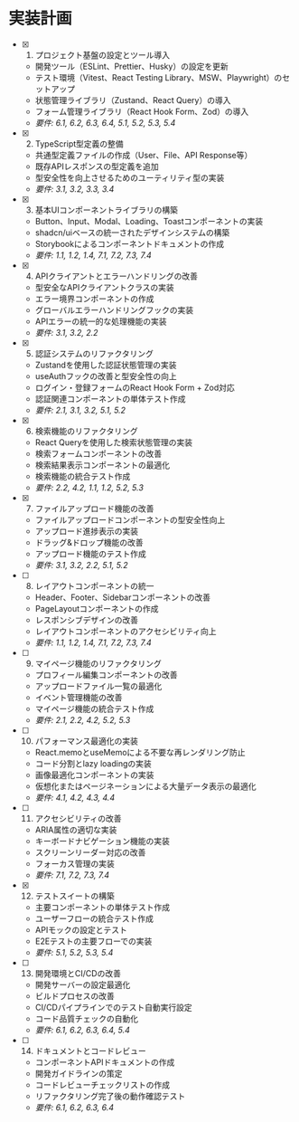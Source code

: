 # 実装計画

- [x] 1. プロジェクト基盤の設定とツール導入
  - 開発ツール（ESLint、Prettier、Husky）の設定を更新
  - テスト環境（Vitest、React Testing Library、MSW、Playwright）のセットアップ
  - 状態管理ライブラリ（Zustand、React Query）の導入
  - フォーム管理ライブラリ（React Hook Form、Zod）の導入
  - _要件: 6.1, 6.2, 6.3, 6.4, 5.1, 5.2, 5.3, 5.4_

- [x] 2. TypeScript型定義の整備
  - 共通型定義ファイルの作成（User、File、API Response等）
  - 既存APIレスポンスの型定義を追加
  - 型安全性を向上させるためのユーティリティ型の実装
  - _要件: 3.1, 3.2, 3.3, 3.4_

- [x] 3. 基本UIコンポーネントライブラリの構築
  - Button、Input、Modal、Loading、Toastコンポーネントの実装
  - shadcn/uiベースの統一されたデザインシステムの構築
  - Storybookによるコンポーネントドキュメントの作成
  - _要件: 1.1, 1.2, 1.4, 7.1, 7.2, 7.3, 7.4_

- [x] 4. APIクライアントとエラーハンドリングの改善
  - 型安全なAPIクライアントクラスの実装
  - エラー境界コンポーネントの作成
  - グローバルエラーハンドリングフックの実装
  - APIエラーの統一的な処理機能の実装
  - _要件: 3.1, 3.2, 2.2_

- [x] 5. 認証システムのリファクタリング
  - Zustandを使用した認証状態管理の実装
  - useAuthフックの改善と型安全性の向上
  - ログイン・登録フォームのReact Hook Form + Zod対応
  - 認証関連コンポーネントの単体テスト作成
  - _要件: 2.1, 3.1, 3.2, 5.1, 5.2_

- [x] 6. 検索機能のリファクタリング
  - React Queryを使用した検索状態管理の実装
  - 検索フォームコンポーネントの改善
  - 検索結果表示コンポーネントの最適化
  - 検索機能の統合テスト作成
  - _要件: 2.2, 4.2, 1.1, 1.2, 5.2, 5.3_

- [x] 7. ファイルアップロード機能の改善
  - ファイルアップロードコンポーネントの型安全性向上
  - アップロード進捗表示の実装
  - ドラッグ&ドロップ機能の改善
  - アップロード機能のテスト作成
  - _要件: 3.1, 3.2, 2.2, 5.1, 5.2_

- [ ] 8. レイアウトコンポーネントの統一
  - Header、Footer、Sidebarコンポーネントの改善
  - PageLayoutコンポーネントの作成
  - レスポンシブデザインの改善
  - レイアウトコンポーネントのアクセシビリティ向上
  - _要件: 1.1, 1.2, 1.4, 7.1, 7.2, 7.3, 7.4_

- [ ] 9. マイページ機能のリファクタリング
  - プロフィール編集コンポーネントの改善
  - アップロードファイル一覧の最適化
  - イベント管理機能の改善
  - マイページ機能の統合テスト作成
  - _要件: 2.1, 2.2, 4.2, 5.2, 5.3_

- [ ] 10. パフォーマンス最適化の実装
  - React.memoとuseMemoによる不要な再レンダリング防止
  - コード分割とlazy loadingの実装
  - 画像最適化コンポーネントの実装
  - 仮想化またはページネーションによる大量データ表示の最適化
  - _要件: 4.1, 4.2, 4.3, 4.4_

- [ ] 11. アクセシビリティの改善
  - ARIA属性の適切な実装
  - キーボードナビゲーション機能の実装
  - スクリーンリーダー対応の改善
  - フォーカス管理の実装
  - _要件: 7.1, 7.2, 7.3, 7.4_

- [x] 12. テストスイートの構築
  - 主要コンポーネントの単体テスト作成
  - ユーザーフローの統合テスト作成
  - APIモックの設定とテスト
  - E2Eテストの主要フローでの実装
  - _要件: 5.1, 5.2, 5.3, 5.4_

- [ ] 13. 開発環境とCI/CDの改善
  - 開発サーバーの設定最適化
  - ビルドプロセスの改善
  - CI/CDパイプラインでのテスト自動実行設定
  - コード品質チェックの自動化
  - _要件: 6.1, 6.2, 6.3, 6.4, 5.4_

- [ ] 14. ドキュメントとコードレビュー
  - コンポーネントAPIドキュメントの作成
  - 開発ガイドラインの策定
  - コードレビューチェックリストの作成
  - リファクタリング完了後の動作確認テスト
  - _要件: 6.1, 6.2, 6.3, 6.4_
